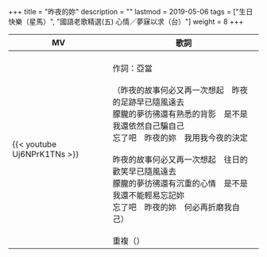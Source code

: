 +++
title = "昨夜的妳"
description = ""
lastmod = 2019-05-06
tags = ["生日快樂（星馬）", "國語老歌精選(五) 心情／夢寐以求（台）"]
weight = 8
+++

MV  | 歌詞  
--------------|-------
{{< youtube Uj6NPrK1TNs >}}|<br/>作詞：亞當<br/><br/>（昨夜的故事何必又再一次想起　昨夜的足跡早已隨風遠去<br/>朦朧的夢彷彿還有熟悉的背影　是不是我還依然自己騙自己<br/>忘了吧　昨夜的妳　我用我今夜的決定<br/><br/>昨夜的故事何必又再一次想起　往日的歡笑早已隨風遠去<br/>朦朧的夢彷彿還有沉重的心情　是不是我還不能輕易忘記妳<br/> 忘了吧　昨夜的妳　何必再折磨我自己）<br/><br/>重複（）  